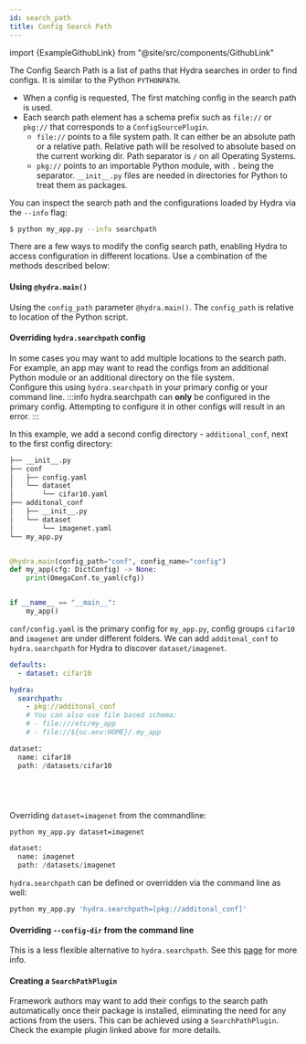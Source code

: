 ```yaml
---
id: search_path
title: Config Search Path
---
```


import {ExampleGithubLink} from "@site/src/components/GithubLink"

The Config Search Path is a list of paths that Hydra searches in order to find configs. It is similar to
the Python `PYTHONPATH`. 
 - When a config is requested, The first matching config in the search path is used.
 - Each search path element has a schema prefix such as `file://` or `pkg://` that corresponds to a `ConfigSourcePlugin`.
    - `file://` points to a file system path. It can either be an absolute path or a relative path.
    Relative path will be resolved to absolute based on the current working dir. Path separator is `/` on all Operating
    Systems.
    - `pkg://` points to an importable Python module, with `.` being the separator. `__init__.py` files are needed in 
    directories for Python to treat them as packages.

You can inspect the search path and the configurations loaded by Hydra via the `--info` flag:

```bash
$ python my_app.py --info searchpath
```

There are a few ways to modify the config search path, enabling Hydra to access configuration in 
different locations.
Use a combination of the methods described below:

#### Using `@hydra.main()`
Using the  `config_path` parameter `@hydra.main()`.  The `config_path` is relative to location of the Python script.

#### Overriding `hydra.searchpath` config

<ExampleGithubLink text="Example application" to="examples/advanced/config_search_path"/>

In some cases you may want to add multiple locations to the search path. 
For example, an app may want to read the configs from an additional Python module or 
an additional directory on the file system.  
Configure this using `hydra.searchpath` in your primary config or your command line.
:::info
hydra.searchpath can **only** be configured in the primary config. Attempting  to configure it in other configs will result in an error.
:::

In this example, we add a second config directory - `additional_conf`, next to the first config directory:

<div className="row">
<div className="col col--4">

```bash
├── __init__.py
├── conf
│   ├── config.yaml
│   └── dataset
│       └── cifar10.yaml
├── additonal_conf
│   ├── __init__.py
│   └── dataset
│       └── imagenet.yaml
└── my_app.py
```
</div>
<div className="col  col--8">

```python title="my_app.py"

@hydra.main(config_path="conf", config_name="config")
def my_app(cfg: DictConfig) -> None:
    print(OmegaConf.to_yaml(cfg))


if __name__ == "__main__":
    my_app()
```
</div>
</div>

`conf/config.yaml` is the primary config for `my_app.py`, config groups `cifar10` and `imagenet` are 
under different folders. 
We can add `additonal_conf` to  `hydra.searchpath` for Hydra to discover `dataset/imagenet`.

<div className="row">
<div className="col col--7">

```yaml title="config.yaml"
defaults:
  - dataset: cifar10

hydra:
  searchpath:
    - pkg://additonal_conf
    # You can also use file based schema:
    # - file:///etc/my_app
    # - file://${oc.env:HOME}/.my_app
```

</div>

<div className="col  col--5">

```python title="my_app.py output"
dataset:
  name: cifar10
  path: /datasets/cifar10






```
</div>
</div>

Overriding `dataset=imagenet` from the commandline:

<div className="row">
<div className="col col--6">

```bash title="command line override"
python my_app.py dataset=imagenet


```

</div>

<div className="col  col--6">

```python title="my_app.py output"
dataset:
  name: imagenet
  path: /datasets/imagenet
```
</div>
</div>





`hydra.searchpath` can be defined or overridden via the command line as well:

```bash title="command line override"
python my_app.py 'hydra.searchpath=[pkg://additonal_conf]'
```

#### Overriding `--config-dir` from the command line
This is a less flexible alternative to `hydra.searchpath`. 
See this [page](/docs/advanced/hydra-command-line-flags) for more info.


#### Creating a `SearchPathPlugin`

<ExampleGithubLink text="ExampleSearchPathPlugin" to="examples/plugins/example_searchpath_plugin/"/>

Framework authors may want to add their configs to the search path automatically once their package is installed,
eliminating the need for any actions from the users.
This can be achieved using a `SearchPathPlugin`. Check the example plugin linked above for more details.
